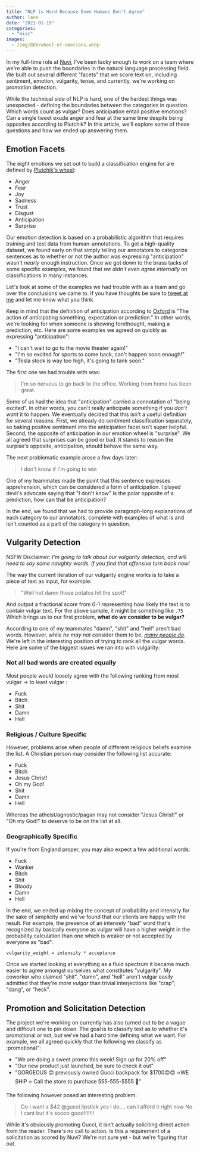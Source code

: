 ```yaml
---
title: "NLP is Hard Because Even Humans Don't Agree"
author: lane
date: "2021-01-19"
categories:
  - "misc"
images:
  - /img/800/wheel-of-emotions.webp
---
```


In my full-time role at [Nuvi](https://www.nuvi.com/blog/strategic-decision-making-nuvis-all-new-language-engine), I've been lucky enough to work on a team where we're able to push the boundaries in the natural language processing field. We built out several different "facets" that we score text on, including sentiment, emotion, vulgarity, tense, and currently, we're working on promotion detection.

While the technical side of NLP is hard, one of the hardest things was unexpected - defining the boundaries between the categories in question. Which words count as vulgar? Does anticipation entail positive emotions? Can a single tweet exude anger and fear at the same time despite being opposites according to Plutchik? In this article, we'll explore some of these questions and how we ended up answering them.

## Emotion Facets

The eight emotions we set out to build a classification engine for are defined by [Plutchik's wheel](https://www.6seconds.org/2020/08/11/plutchik-wheel-emotions/):

- Anger
- Fear
- Joy
- Sadness
- Trust
- Disgust
- Anticipation
- Surprise

Our emotion detection is based on a probabilistic algorithm that requires training and test data from human-annotations. To get a high-quality dataset, we found early on that simply telling our annotators to categorize sentences as to whether or not the author was expressing "anticipation" wasn't _nearly_ enough instruction. Once we got down to the brass tacks of some specific examples, we found that _we didn't even agree internally_ on classifications in many instances.

Let's look at some of the examples we had trouble with as a team and go over the conclusions we came to. If you have thoughts be sure to [tweet at me](https://twitter.com/wagslane) and let me know what you think.

Keep in mind that the definition of anticipation according to [Oxford](https://languages.oup.com/google-dictionary-en/) is "The action of anticipating something; expectation or prediction." In other words, we're looking for when someone is showing forethought, making a prediction, etc. Here are some examples we agreed on quickly as expressing "anticipation":

- "I can't wait to go to the movie theater again!"
- "I'm so excited for sports to come back, can't happen soon enough!"
- "Tesla stock is way too high, it's going to tank soon."

The first one we had trouble with was:

> I'm so nervous to go back to the office. Working from home has been great.

Some of us had the idea that "anticipation" carried a connotation of "being excited". In other words, you can't really anticipate something if you _don't want_ it to happen. We eventually decided that this isn't a useful definition for several reasons. First, we already do sentiment classification separately, so baking positive sentiment into the anticipation facet isn't super helpful. Second, the opposite of anticipation in our emotion wheel is "surprise". We all agreed that surprises can be good or bad. It stands to reason the surpise's opposite, anticipation, should behave the same way.

The next problematic example arose a few days later:

> I don't know if I'm going to win

One of my teammates made the point that this sentence expresses apprehension, which can be considered a form of anticipation. I played devil's advocate saying that "I don't know" is the polar opposite of a prediction, how can that be anticipation?

In the end, we found that we had to provide paragraph-long explanations of each category to our annotators, complete with examples of what is and isn't counted as a part of the category in question.

## Vulgarity Detection

NSFW Disclaimer: _I'm going to talk about our vulgarity detection, and will need to say some naughty words. If you find that offensive turn back now!_

The way the current iteration of our vulgarity engine works is to take a piece of text as input, for example:

> "Well hot damn those potatos hit the spot!"

And output a fractional score from 0-1 representing how likely the text is to contain vulgar text. For the above sample, it might be something like `.75` Which brings us to our first problem, **what do _we_ consider to be vulgar?**

According to one of my teammates "damn", "shit" and "hell" aren't bad words. However, while _he may not_ consider them to be, _[many people do](https://www.cs.cmu.edu/~biglou/resources/bad-words.txt)_. We're left in the interesting position of trying to rank all the vulgar words. Here are some of the biggest issues we ran into with vulgarity:

### Not all bad words are created equally

Most people would loosely agree with the following ranking from most vulgar -> to least vulgar :

- Fuck
- Bitch
- Shit
- Damn
- Hell

### Religious / Culture Specific

However, problems arise when people of different religious beliefs examine the list. A Christian person may consider the following list accurate:

- Fuck
- Bitch
- Jesus Christ!
- Oh my God!
- Shit
- Damn
- Hell

Whereas the atheist/agnostic/pagan may not consider "Jesus Christ!" or "Oh my God!" to deserve to be on the list at all.

### Geographically Specific

If you're from England proper, you may also expect a few additional words:

- Fuck
- Wanker
- Bitch
- Shit
- Bloody
- Damn
- Hell

In the end, we ended up mixing the concept of probability and intensity for the sake of simplicity and we've found that our clients are happy with the result. For example, the presence of an intensely "bad" word that's recognized by basically everyone as vulgar will have a higher weight in the probability calculation than one which is weaker or not accepted by everyone as "bad".

`vulgarity_weight = intensity * acceptance`

Once we started looking at everything as a fluid spectrum it became much easier to agree amongst ourselves what constitutes "vulgarity". My coworker who claimed "shit", "damn", and "hell" aren't vulgar easily admitted that they're _more vulgar_ than trivial interjections like "crap", "dang", or "heck".

## Promotion and Solicitation Detection

The project we're working on currently has also turned out to be a vague and difficult one to pin down. The goal is to classify text as to whether it's promotional or not, but we've had a hard time defining what we want. For example, we all agreed quickly that the following we classify as :promotional":

- "We are doing a sweet promo this week! Sign up for 20% off"
- "Our new product just launched, be sure to check it out"
- "GORGEOUS 😍 previously owned Gucci backpack for $1700😍😍 ⭐️WE SHIP ⭐️ Call the store to purchase 555-555-5555 📲"

The following however posed an interesting problem:

> Do I want a $42 @gucci lipstick yes I do.... can I afford it right now No I cant but it's soooo good!!!!!!!

While it's obviously promoting Gucci, it isn't actually soliciting direct action from the reader. There's no call to action. Is this a requirement of a solicitation as scored by Nuvi? We're not sure yet - but we're figuring that out.
